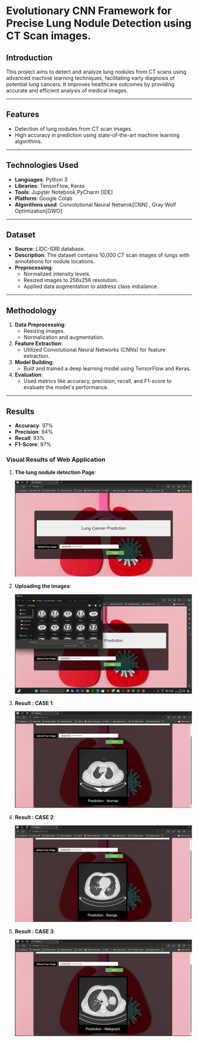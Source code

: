 # Evolutionary CNN Framework for Precise Lung Nodule Detection using CT Scan images.

## Introduction
This project aims to detect and analyze lung nodules from CT scans using advanced machine learning techniques, facilitating early diagnosis of potential lung cancers. It improves healthcare outcomes by providing accurate and efficient analysis of medical images.

---

## Features
- Detection of lung nodules from CT scan images.
- High accuracy in prediction using state-of-the-art machine learning algorithms.

---

## Technologies Used
- **Languages**: Python 3
- **Libraries**: TensorFlow, Keras
- **Tools**: Jupyter Notebook,PyCharm [IDE]
- **Platform**: Google Colab
- **Algorithms used**: Convolutional Neural Netwrok[CNN] , Gray Wolf Optimization[GWO]




---

## Dataset
- **Source**: LIDC-IDRI database.
- **Description**: The dataset contains 10,000 CT scan images of lungs with annotations for nodule locations.
- **Preprocessing**: 
  - Normalized intensity levels.
  - Resized images to 256x256 resolution.
  - Applied data augmentation to address class imbalance.

---

## Methodology
1. **Data Preprocessing**:
   - Resizing images.
   - Normalization and augmentation.
2. **Feature Extraction**:
   - Utilized Convolutional Neural Networks (CNNs) for feature extraction.
3. **Model Building**:
   - Built and trained a deep learning model using TensorFlow and Keras.
4. **Evaluation**:
   - Used metrics like accuracy, precision, recall, and F1-score to evaluate the model's performance.

---

## Results
- **Accuracy**: 97%
- **Precision**: 94%
- **Recall**: 93%
- **F1-Score**: 97%


### Visual Results of Web Application
1. **The lung nodule detection Page**:<br>


   ![Web Application](images/web%20app.png)


2. **Uploading the images**:<br>


   ![Image Upload](images/image%20upload.png)


3. **Result : CASE 1**:<br>


   ![Normal](images/case%201.png)


4. **Result : CASE 2**:<br>


   ![Benign](images/case%202.png)


5. **Result : CASE 3**:<br>


   ![Malignant](images/case%203.png)


